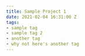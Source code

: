 ```yaml
---
title: Sample Project 1
date: 2021-02-04 16:31:00 Z
tags:
- sample tag
- sample tag 2
- another tag
- why not here's another tag
---
```


